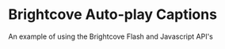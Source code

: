 Brightcove Auto-play Captions
===========
An example of using the Brightcove Flash and Javascript API's